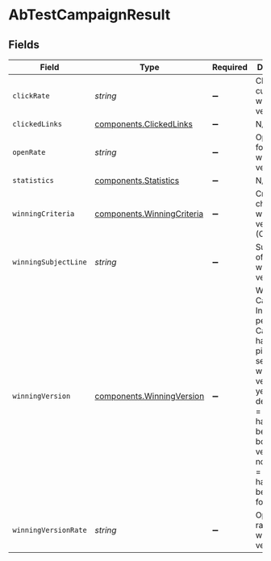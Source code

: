 # AbTestCampaignResult


## Fields

| Field                                                                                                                                                                                                                        | Type                                                                                                                                                                                                                         | Required                                                                                                                                                                                                                     | Description                                                                                                                                                                                                                  | Example                                                                                                                                                                                                                      |
| ---------------------------------------------------------------------------------------------------------------------------------------------------------------------------------------------------------------------------- | ---------------------------------------------------------------------------------------------------------------------------------------------------------------------------------------------------------------------------- | ---------------------------------------------------------------------------------------------------------------------------------------------------------------------------------------------------------------------------- | ---------------------------------------------------------------------------------------------------------------------------------------------------------------------------------------------------------------------------- | ---------------------------------------------------------------------------------------------------------------------------------------------------------------------------------------------------------------------------- |
| `clickRate`                                                                                                                                                                                                                  | *string*                                                                                                                                                                                                                     | :heavy_minus_sign:                                                                                                                                                                                                           | Click rate for current winning version                                                                                                                                                                                       | 70%                                                                                                                                                                                                                          |
| `clickedLinks`                                                                                                                                                                                                               | [components.ClickedLinks](../../models/components/clickedlinks.md)                                                                                                                                                           | :heavy_minus_sign:                                                                                                                                                                                                           | N/A                                                                                                                                                                                                                          |                                                                                                                                                                                                                              |
| `openRate`                                                                                                                                                                                                                   | *string*                                                                                                                                                                                                                     | :heavy_minus_sign:                                                                                                                                                                                                           | Open rate for current winning version                                                                                                                                                                                        | 70%                                                                                                                                                                                                                          |
| `statistics`                                                                                                                                                                                                                 | [components.Statistics](../../models/components/statistics.md)                                                                                                                                                               | :heavy_minus_sign:                                                                                                                                                                                                           | N/A                                                                                                                                                                                                                          |                                                                                                                                                                                                                              |
| `winningCriteria`                                                                                                                                                                                                            | [components.WinningCriteria](../../models/components/winningcriteria.md)                                                                                                                                                     | :heavy_minus_sign:                                                                                                                                                                                                           | Criteria choosen for winning version (Open/Click)                                                                                                                                                                            | Open                                                                                                                                                                                                                         |
| `winningSubjectLine`                                                                                                                                                                                                         | *string*                                                                                                                                                                                                                     | :heavy_minus_sign:                                                                                                                                                                                                           | Subject Line of current winning version                                                                                                                                                                                      | Subject Line A                                                                                                                                                                                                               |
| `winningVersion`                                                                                                                                                                                                             | [components.WinningVersion](../../models/components/winningversion.md)                                                                                                                                                       | :heavy_minus_sign:                                                                                                                                                                                                           | Winning Campaign Info. pending = Campaign has been picked for sending and winning version is yet to be decided, tie = A tie happened between both the versions, notAvailable = Campaign has not yet been picked for sending. | A                                                                                                                                                                                                                            |
| `winningVersionRate`                                                                                                                                                                                                         | *string*                                                                                                                                                                                                                     | :heavy_minus_sign:                                                                                                                                                                                                           | Open/Click rate for the winner version                                                                                                                                                                                       | 70%                                                                                                                                                                                                                          |